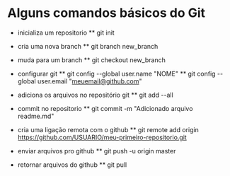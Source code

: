 # Alguns comandos básicos do Git

* inicializa um repositorio
** git init

* cria uma nova branch
** git branch new_branch

* muda para um branch
** git checkout new_branch

* configurar git
** git config --global user.name "NOME"
** git config --global user.email "meuemail@github.com"

* adiciona os arquivos no repositório git
** git add --all

* commit no repositorio
** git commit -m "Adicionado arquivo readme.md"

* cria uma ligação remota com o github
** git remote add origin https://github.com/USUARIO/meu-primeiro-repositorio.git

* enviar arquivos pro github
** git push -u origin master

* retornar arquivos do github
** git pull
